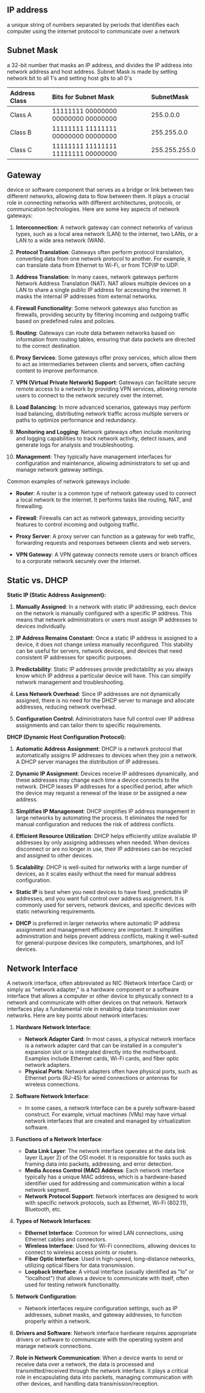 ## IP address
a unique string of numbers separated by periods that identifies each computer using the internet protocol to communicate over a network

## Subnet Mask
a 32-bit number that masks an IP address, and divides the IP address into network address and host address. Subnet Mask is made by setting network bit to all 1's and setting host gits to all 0's

|Address Class|Bits for Subnet Mask|SubnetMask|
|:--------------|:-----------------------|:-------------|
|Class A|11111111 00000000 00000000 00000000|255.0.0.0|
|Class B|11111111 11111111 00000000 00000000|255.255.0.0|
|Class C|11111111 11111111 11111111 00000000|255.255.255.0|
## Gateway

device or software component that serves as a bridge or link between two different networks, allowing data to flow between them. It plays a crucial role in connecting networks with different architectures, protocols, or communication technologies. Here are some key aspects of network gateways:

1. **Interconnection**: A network gateway can connect networks of various types, such as a local area network (LAN) to the internet, two LANs, or a LAN to a wide area network (WAN).
    
2. **Protocol Translation**: Gateways often perform protocol translation, converting data from one network protocol to another. For example, it can translate data from Ethernet to Wi-Fi, or from TCP/IP to UDP.
    
3. **Address Translation**: In many cases, network gateways perform Network Address Translation (NAT). NAT allows multiple devices on a LAN to share a single public IP address for accessing the internet. It masks the internal IP addresses from external networks.
    
4. **Firewall Functionality**: Some network gateways also function as firewalls, providing security by filtering incoming and outgoing traffic based on predefined rules and policies.
    
5. **Routing**: Gateways can route data between networks based on information from routing tables, ensuring that data packets are directed to the correct destination.
    
6. **Proxy Services**: Some gateways offer proxy services, which allow them to act as intermediaries between clients and servers, often caching content to improve performance.
    
7. **VPN (Virtual Private Network) Support**: Gateways can facilitate secure remote access to a network by providing VPN services, allowing remote users to connect to the network securely over the internet.
    
8. **Load Balancing**: In more advanced scenarios, gateways may perform load balancing, distributing network traffic across multiple servers or paths to optimize performance and redundancy.
    
9. **Monitoring and Logging**: Network gateways often include monitoring and logging capabilities to track network activity, detect issues, and generate logs for analysis and troubleshooting.
    
10. **Management**: They typically have management interfaces for configuration and maintenance, allowing administrators to set up and manage network gateway settings.
    

Common examples of network gateways include:

- **Router**: A router is a common type of network gateway used to connect a local network to the internet. It performs tasks like routing, NAT, and firewalling.
    
- **Firewall**: Firewalls can act as network gateways, providing security features to control incoming and outgoing traffic.
    
- **Proxy Server**: A proxy server can function as a gateway for web traffic, forwarding requests and responses between clients and web servers.
    
- **VPN Gateway**: A VPN gateway connects remote users or branch offices to a corporate network securely over the internet.

## Static vs. DHCP

**Static IP (Static Address Assignment):**

1. **Manually Assigned**: In a network with static IP addressing, each device on the network is manually configured with a specific IP address. This means that network administrators or users must assign IP addresses to devices individually.
    
2. **IP Address Remains Constant**: Once a static IP address is assigned to a device, it does not change unless manually reconfigured. This stability can be useful for servers, network devices, and devices that need consistent IP addresses for specific purposes.
    
3. **Predictability**: Static IP addresses provide predictability as you always know which IP address a particular device will have. This can simplify network management and troubleshooting.
    
4. **Less Network Overhead**: Since IP addresses are not dynamically assigned, there is no need for the DHCP server to manage and allocate addresses, reducing network overhead.
    
5. **Configuration Control**: Administrators have full control over IP address assignments and can tailor them to specific requirements.
    

**DHCP (Dynamic Host Configuration Protocol):**

1. **Automatic Address Assignment**: DHCP is a network protocol that automatically assigns IP addresses to devices when they join a network. A DHCP server manages the distribution of IP addresses.
    
2. **Dynamic IP Assignment**: Devices receive IP addresses dynamically, and these addresses may change each time a device connects to the network. DHCP leases IP addresses for a specified period, after which the device may request a renewal of the lease or be assigned a new address.
    
3. **Simplifies IP Management**: DHCP simplifies IP address management in large networks by automating the process. It eliminates the need for manual configuration and reduces the risk of address conflicts.
    
4. **Efficient Resource Utilization**: DHCP helps efficiently utilize available IP addresses by only assigning addresses when needed. When devices disconnect or are no longer in use, their IP addresses can be recycled and assigned to other devices.
    
5. **Scalability**: DHCP is well-suited for networks with a large number of devices, as it scales easily without the need for manual address configuration.
    

- **Static IP** is best when you need devices to have fixed, predictable IP addresses, and you want full control over address assignment. It is commonly used for servers, network devices, and specific devices with static networking requirements.
    
- **DHCP** is preferred in larger networks where automatic IP address assignment and management efficiency are important. It simplifies administration and helps prevent address conflicts, making it well-suited for general-purpose devices like computers, smartphones, and IoT devices.

## Network Interface

A network interface, often abbreviated as NIC (Network Interface Card) or simply as "network adapter," is a hardware component or a software interface that allows a computer or other device to physically connect to a network and communicate with other devices on that network. Network interfaces play a fundamental role in enabling data transmission over networks. Here are key points about network interfaces:

1. **Hardware Network Interface**:
    
    - **Network Adapter Card**: In most cases, a physical network interface is a network adapter card that can be installed in a computer's expansion slot or is integrated directly into the motherboard. Examples include Ethernet cards, Wi-Fi cards, and fiber optic network adapters.
    - **Physical Ports**: Network adapters often have physical ports, such as Ethernet ports (RJ-45) for wired connections or antennas for wireless connections.
2. **Software Network Interface**:
    
    - In some cases, a network interface can be a purely software-based construct. For example, virtual machines (VMs) may have virtual network interfaces that are created and managed by virtualization software.
3. **Functions of a Network Interface**:
    
    - **Data Link Layer**: The network interface operates at the data link layer (Layer 2) of the OSI model. It is responsible for tasks such as framing data into packets, addressing, and error detection.
    - **Media Access Control (MAC) Address**: Each network interface typically has a unique MAC address, which is a hardware-based identifier used for addressing and communication within a local network segment.
    - **Network Protocol Support**: Network interfaces are designed to work with specific network protocols, such as Ethernet, Wi-Fi (802.11), Bluetooth, etc.
4. **Types of Network Interfaces**:
    
    - **Ethernet Interface**: Common for wired LAN connections, using Ethernet cables and connectors.
    - **Wireless Interface**: Used for Wi-Fi connections, allowing devices to connect to wireless access points or routers.
    - **Fiber Optic Interface**: Used in high-speed, long-distance networks, utilizing optical fibers for data transmission.
    - **Loopback Interface**: A virtual interface (usually identified as "lo" or "localhost") that allows a device to communicate with itself, often used for testing network functionality.
5. **Network Configuration**:
    
    - Network interfaces require configuration settings, such as IP addresses, subnet masks, and gateway addresses, to function properly within a network.
6. **Drivers and Software**: Network interface hardware requires appropriate drivers or software to communicate with the operating system and manage network connections.
    
7. **Role in Network Communication**: When a device wants to send or receive data over a network, the data is processed and transmitted/received through the network interface. It plays a critical role in encapsulating data into packets, managing communication with other devices, and handling data transmission/reception.